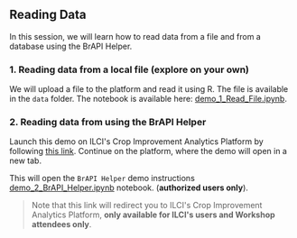 ## Reading Data

In this session, we will learn how to read data from a file and from a database using the BrAPI Helper.

### 1. Reading data from a local file (explore on your own)

We will upload a file to the platform and read it using R. The file is available in the `data` folder. The notebook is available here: [demo_1_Read_File.ipynb](demo_1_Read_File.ipynb).

### 2. Reading data from using the BrAPI Helper
    
Launch this demo on ILCI's Crop Improvement Analytics Platform by following [this link](https://ciap.ilci.scienceversa.com/hub/user-redirect/git-pull?repo=https%3A%2F%2Fgithub.com%2Fagostof%2FILCI-CIAP-Workshops&urlpath=lab%2Ftree%2FILCI-CIAP-Workshops%2FOnboarding_20240703%2F03_reading_data%2Fdemo_2_BrAPI_Helper.ipynb&branch=main). Continue on the platform, where the demo will open in a new tab.

This will open the `BrAPI Helper` demo instructions [demo_2_BrAPI_Helper.ipynb](demo_2_BrAPI_Helper.ipynb) notebook. (**authorized users only**).

>Note that this link will redirect you to ILCI's Crop Improvement Analytics Platform, **only available for ILCI's users and Workshop attendees only**.
